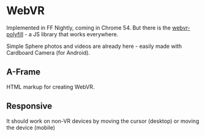 # WebVR

Implemented in FF Nightly, coming in Chrome 54. But there is the [webvr-polyfill](https://github.com/borismus/webvr-polyfill) - a JS library that works everywhere.

Simple Sphere photos and videos are already here - easily made with Cardboard Camera (for Android).

## A-Frame

HTML markup for creating WebVR.


## Responsive

It should work on non-VR devices by moving the cursor (desktop) or moving the device (mobile)
